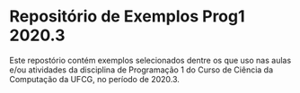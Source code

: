 # Repositório de Exemplos Prog1 2020.3

Este repostório contém exemplos selecionados dentre os que uso
nas aulas e/ou atividades da disciplina de Programação 1 do Curso
de Ciência da Computação da UFCG, no período de 2020.3.
